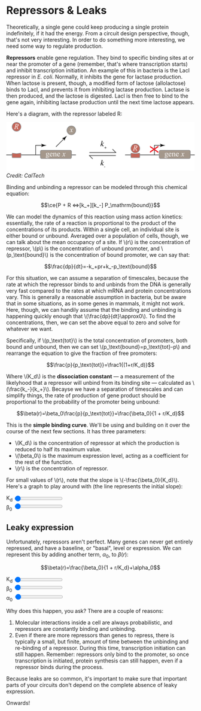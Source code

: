 <extends template="layouts/base.html" title="Repressors & Leaks"></extends>

<nav-links back="/simplest-circuit.html" next="/activators.html"></nav-links>

# Repressors & Leaks

Theoretically, a single gene could keep producing a single protein indefinitely, if it had the energy. From a circuit design perspective, though, that's not very interesting. In order to do something more interesting, we need some way to regulate production.

**Repressors** enable gene regulation. They bind to specific binding sites at or near the promoter of a gene (remember, that's where transcription starts) and inhibit transcription initiation. An example of this in bacteria is the Lacl repressor in _E. coli_. Normally, it inhibits the gene for lactase production. When lactose is present, though, a modified form of lactose (allolactose) binds to Lacl, and prevents it from inhibiting lactase production. Lactase is then produced, and the lactose is digested. Lacl is then free to bind to the gene again, inhibiting lactase production until the next time lactose appears.

Here's a diagram, with the repressor labeled R:

![A diagram of a gene with and without a repressor.](/assets/repressor-dg.png)
<i class="cite">Credit: CalTech</i>

Binding and unbinding a repressor can be modeled through this chemical equation:

$$\ce{P + R <=>[k_+][k_-] P_\mathrm{bound}}$$

We can model the dynamics of this reaction using mass action kinetics: essentially, the rate of a reaction is proportional to the product of the concentrations of its products. Within a single cell, an individual site is either bound or unbound. Averaged over a population of cells, though, we can talk about the mean occupancy of a site. If \\(r\\) is the concentration of repressor, \\(p\\) is the concentration of unbound promoter, and \\(p_\text{bound}\\) is the concentration of bound promoter, we can say that:

$$\frac{dp}{dt}=-k_+pr+k_-p_\text{bound}$$

For this situation, we can assume a separation of timescales, because the rate at which the repressor binds to and unbinds from the DNA is generally very fast compared to the rates at which mRNA and protein concentrations vary. This is generally a reasonable assumption in bacteria, but be aware that in some situations, as in some genes in mammals, it might not work. Here, though, we can handily assume that the binding and unbinding is happening quickly enough that \\(\frac{dp}{dt}\approx0\\). To find the concentrations, then, we can set the above equal to zero and solve for whatever we want.

Specifically, if \\(p_\text{tot}\\) is the total concentration of promoters, both bound and unbound, then we can set \\(p_\text{bound}=p_\text{tot}-p\\) and rearrange the equation to give the fraction of free promoters:

$$\frac{p}{p_\text{tot}}=\frac1{(1+r/K_d)}$$

Where \\(K_d\\) is the **dissociation constant** &mdash; a measurement of the likelyhood that a repressor will unbind from its binding site &mdash; calculated as \\(\frac{k_-}{k_+}\\). Becayse we have a separation of timescales and can simplify things, the rate of production of gene product should be proportional to the probability of the promoter being unbound:

$$\beta(r)=\beta_0\frac{p}{p_\text{tot}}=\frac{\beta_0}{1 + r/K_d}$$

This is the **simple binding curve**. We'll be using and building on it over the course of the next few sections. It has three parameters:

- \\(K_d\\) is the concentration of repressor at which the production is reduced to half its maximum value.
- \\(\beta_0\\) is the maximum expression level, acting as a coefficient for the rest of the function.
- \\(r\\) is the concentration of repressor.

For small values of \\(r\\), note that the slope is \\(-\frac{\beta_0}{K_d}\\). Here's a graph to play around with (the line represents the initial slope):

<div class="graph">
    <div id="binding-curve"></div>
    <div>
        <label for="kd">K<sub>d</sub</label>
        <input type="range" id="kd" value=1>
    </div>
    <div>
        <label for="beta0">β<sub>0</sub></label>
        <input type="range" id="beta0" value=1>
    </div>
</div>

## Leaky expression

Unfortunately, repressors aren't perfect. Many genes can never get entirely repressed, and have a baseline, or "basal", level or expression. We can represent this by adding another term, $\alpha_0$, to $\beta(r)$:

$$\beta(r)=\frac{\beta_0}{1 + r/K_d}+\alpha_0$$

<div class="graph">
    <div id="binding-curve-leaky"></div>
    <div>
        <label for="leaky-kd">K<sub>d</sub</label>
        <input type="range" id="leaky-kd" value=1>
    </div>
    <div>
        <label for="leaky-beta0">β<sub>0</sub></label>
        <input type="range" id="leaky-beta0" value=1>
    </div>
    <div>
        <label for="leaky-alpha0">α<sub>0</sub></label>
        <input type="range" id="leaky-alpha0" value=1>
    </div>
</div>

Why does this happen, you ask? There are a couple of reasons:

1. Molecular interactions inside a cell are always probabilistic, and repressors are constantly binding and unbinding.
2. Even if there are more repressors than genes to repress, there is typically a small, but finite, amount of time between the unbinding and re-binding of a repressor. During this time, transcription initiation can still happen. Remember: repressors only bind to the promoter, so once transcription is initiated, protein synthesis can still happen, even if a repressor binds during the process.

Because leaks are so common, it's important to make sure that important parts of your circuits don't depend on the complete absence of leaky expression.

Onwards!

<nav-links back="/simplest-circuit.html" next="/activators.html"></nav-links>

<script>
    plot('#binding-curve', (kd, beta0) => [`${beta0}/(1 + x/(${kd}))`, `-(${beta0})x/(${kd}) + ${beta0}`], ['#kd', '#beta0'], [[0, 10], [0, 10]])

    plot('#binding-curve-leaky', (kd, beta0, alpha0) => [`${beta0}/(1 + x/(${kd})) + ${alpha0}`, `-(${beta0})x/(${kd}) + ${beta0} + ${alpha0}`], ['#leaky-kd', '#leaky-beta0', '#leaky-alpha0'], [[0, 10], [0, 10]])
</script>